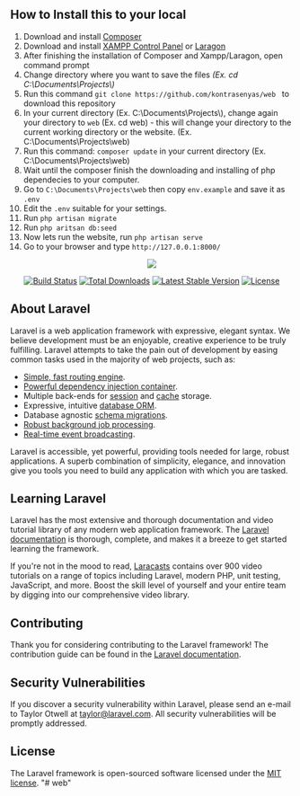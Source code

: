 ## How to Install this to your local
<ol>
  <li>Download and install <a href="https://getcomposer.org/Composer-Setup.exe" target="_blank"> Composer </a> </li>
  <li>Download and install <a href="https://www.apachefriends.org/download.html" target="_blank">XAMPP Control Panel</a> or <a href="https://laragon.org/" target="_blank">Laragon</a> </li>
  <li>After finishing the installation of Composer and Xampp/Laragon, open command prompt</li>
  <li>Change directory where you want to save the files <i>(Ex. cd C:\Documents\Projects\)</i></li>
  <li>Run this command <code>git clone https://github.com/kontrasenyas/web </code> to download this repository</li>
  <li>In your current directory (Ex. C:\Documents\Projects\), change again your directory to <code>web</code> (Ex. cd web) - this will change your directory to the current working directory or the website. (Ex. C:\Documents\Projects\web)</li>
  <li>Run this command: <code>composer update</code> in your current directory (Ex. C:\Documents\Projects\web)</li>
  <li>Wait until the composer finish the downloading and installing of php dependecies to your computer.</li>
  <li>Go to <code>C:\Documents\Projects\web</code> then copy <code>env.example</code> and save it as <code>.env</code></li>
  <li>Edit the <code>.env</code> suitable for your settings.</li>
  <li>Run <code>php artisan migrate</code></li>
  <li>Run <code>php aritsan db:seed</code></li>
  <li>Now lets run the website, run <code>php artisan serve</code></li>
  <li>Go to your browser and type <code>http://127.0.0.1:8000/</code></li>
</ol>  
  

<p align="center"><img src="https://laravel.com/assets/img/components/logo-laravel.svg"></p>

<p align="center">
<a href="https://travis-ci.org/laravel/framework"><img src="https://travis-ci.org/laravel/framework.svg" alt="Build Status"></a>
<a href="https://packagist.org/packages/laravel/framework"><img src="https://poser.pugx.org/laravel/framework/d/total.svg" alt="Total Downloads"></a>
<a href="https://packagist.org/packages/laravel/framework"><img src="https://poser.pugx.org/laravel/framework/v/stable.svg" alt="Latest Stable Version"></a>
<a href="https://packagist.org/packages/laravel/framework"><img src="https://poser.pugx.org/laravel/framework/license.svg" alt="License"></a>
</p>

## About Laravel

Laravel is a web application framework with expressive, elegant syntax. We believe development must be an enjoyable, creative experience to be truly fulfilling. Laravel attempts to take the pain out of development by easing common tasks used in the majority of web projects, such as:

- [Simple, fast routing engine](https://laravel.com/docs/routing).
- [Powerful dependency injection container](https://laravel.com/docs/container).
- Multiple back-ends for [session](https://laravel.com/docs/session) and [cache](https://laravel.com/docs/cache) storage.
- Expressive, intuitive [database ORM](https://laravel.com/docs/eloquent).
- Database agnostic [schema migrations](https://laravel.com/docs/migrations).
- [Robust background job processing](https://laravel.com/docs/queues).
- [Real-time event broadcasting](https://laravel.com/docs/broadcasting).

Laravel is accessible, yet powerful, providing tools needed for large, robust applications. A superb combination of simplicity, elegance, and innovation give you tools you need to build any application with which you are tasked.

## Learning Laravel

Laravel has the most extensive and thorough documentation and video tutorial library of any modern web application framework. The [Laravel documentation](https://laravel.com/docs) is thorough, complete, and makes it a breeze to get started learning the framework.

If you're not in the mood to read, [Laracasts](https://laracasts.com) contains over 900 video tutorials on a range of topics including Laravel, modern PHP, unit testing, JavaScript, and more. Boost the skill level of yourself and your entire team by digging into our comprehensive video library.

## Contributing

Thank you for considering contributing to the Laravel framework! The contribution guide can be found in the [Laravel documentation](http://laravel.com/docs/contributions).

## Security Vulnerabilities

If you discover a security vulnerability within Laravel, please send an e-mail to Taylor Otwell at taylor@laravel.com. All security vulnerabilities will be promptly addressed.

## License

The Laravel framework is open-sourced software licensed under the [MIT license](http://opensource.org/licenses/MIT).
"# web" 

